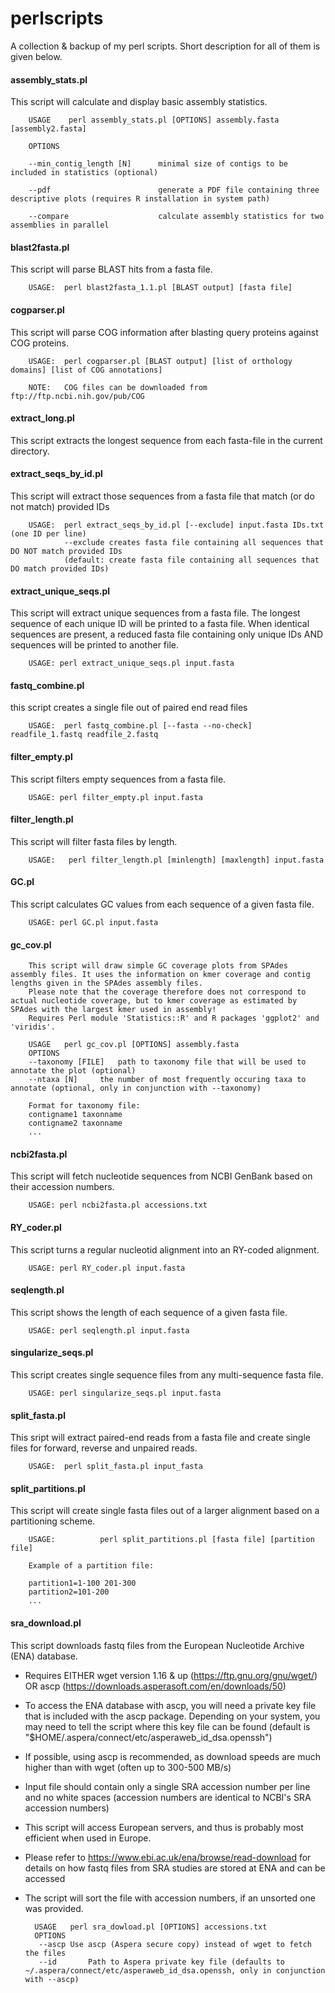 # perlscripts

A collection & backup of my perl scripts. Short description for all of them is given below.


#### assembly_stats.pl 

This script will calculate and display basic assembly statistics.

        USAGE    perl assembly_stats.pl [OPTIONS] assembly.fasta [assembly2.fasta]

        OPTIONS

        --min_contig_length [N]      minimal size of contigs to be included in statistics (optional)

        --pdf                        generate a PDF file containing three descriptive plots (requires R installation in system path)

        --compare                    calculate assembly statistics for two assemblies in parallel


#### blast2fasta.pl

This script will parse BLAST hits from a fasta file.

        USAGE:	perl blast2fasta_1.1.pl [BLAST output] [fasta file]


#### cogparser.pl

This script will parse COG information after blasting query proteins against COG proteins.

        USAGE:	perl cogparser.pl [BLAST output] [list of orthology domains] [list of COG annotations]

        NOTE:	COG files can be downloaded from ftp://ftp.ncbi.nih.gov/pub/COG


#### extract_long.pl

This script extracts the longest sequence from each fasta-file in the current directory.


#### extract_seqs_by_id.pl                                              
This script will extract those sequences from a fasta file that match (or do not match) provided IDs

        USAGE:  perl extract_seqs_by_id.pl [--exclude] input.fasta IDs.txt (one ID per line)
                --exclude creates fasta file containing all sequences that DO NOT match provided IDs
                (default: create fasta file containing all sequences that DO match provided IDs)


#### extract_unique_seqs.pl

This script will extract unique sequences from a fasta file. The longest sequence of each unique ID will be printed to a fasta file.
When identical sequences are present, a reduced fasta file containing only unique IDs AND sequences will be printed to another file.

        USAGE: perl extract_unique_seqs.pl input.fasta


#### fastq_combine.pl                                                     
this script creates a single file out of paired end read files

        USAGE:  perl fastq_combine.pl [--fasta --no-check] readfile_1.fastq readfile_2.fastq


#### filter_empty.pl

This script filters empty sequences from a fasta file.

        USAGE: perl filter_empty.pl input.fasta


#### filter_length.pl                                                    
This script will filter fasta files by length.

        USAGE:   perl filter_length.pl [minlength] [maxlength] input.fasta


#### GC.pl

This script calculates GC values from each sequence of a given fasta file.

        USAGE: perl GC.pl input.fasta


#### gc_cov.pl
        This script will draw simple GC coverage plots from SPAdes assembly files. It uses the information on kmer coverage and contig lengths given in the SPAdes assembly files.
        Please note that the coverage therefore does not correspond to actual nucleotide coverage, but to kmer coverage as estimated by SPAdes with the largest kmer used in assembly!
        Requires Perl module 'Statistics::R' and R packages 'ggplot2' and 'viridis'.

        USAGE	perl gc_cov.pl [OPTIONS] assembly.fasta
        OPTIONS
        --taxonomy [FILE]	path to taxonomy file that will be used to annotate the plot (optional)
        --ntaxa [N]		the number of most frequently occuring taxa to annotate (optional, only in conjunction with --taxonomy)

        Format for taxonomy file:
        contigname1	taxonname
        contigname2	taxonname
        ...



#### ncbi2fasta.pl

This script will fetch nucleotide sequences from NCBI GenBank based on their accession numbers.

        USAGE: perl ncbi2fasta.pl accessions.txt


#### RY_coder.pl                                                           
This script turns a regular nucleotid alignment into an RY-coded alignment.

        USAGE: perl RY_coder.pl input.fasta

#### seqlength.pl                                                 
This script shows the length of each sequence of a given fasta file.

        USAGE: perl seqlength.pl input.fasta


#### singularize_seqs.pl                                                 
This script creates single sequence files from any multi-sequence fasta file.

        USAGE: perl singularize_seqs.pl input.fasta


#### split_fasta.pl

This sript will extract paired-end reads from a fasta file and create single files for forward, reverse and unpaired reads.

        USAGE:  perl split_fasta.pl input_fasta


#### split_partitions.pl

This script will create single fasta files out of a larger alignment based on a partitioning scheme.

        USAGE:          perl split_partitions.pl [fasta file] [partition file]

        Example of a partition file:

        partition1=1-100 201-300
        partition2=101-200
        ...


#### sra_download.pl

This script downloads fastq files from the European Nucleotide Archive (ENA) database.	

* Requires EITHER wget version 1.16 & up (https://ftp.gnu.org/gnu/wget/) OR ascp (https://downloads.asperasoft.com/en/downloads/50)

* To access the ENA database with ascp, you will need a private key file that is included with the ascp package. Depending on your system, you may need to tell the script where this key file can be found (default is "$HOME/.aspera/connect/etc/asperaweb_id_dsa.openssh") 

* If possible, using ascp is recommended, as download speeds are much higher than with wget (often up to 300-500 MB/s) 
	
* Input file should contain only a single SRA accession number per line and no white spaces (accession numbers are identical to NCBI's SRA accession numbers)
	
* This script will access European servers, and thus is probably most efficient when used in Europe.

* Please refer to https://www.ebi.ac.uk/ena/browse/read-download for details on how fastq files from SRA studies are stored at ENA and can be accessed

* The script will sort the file with accession numbers, if an unsorted one was provided.

        USAGE	perl sra_dowload.pl [OPTIONS] accessions.txt
        OPTIONS
         --ascp	Use ascp (Aspera secure copy) instead of wget to fetch the files
         --id    	Path to Aspera private key file (defaults to ~/.aspera/connect/etc/asperaweb_id_dsa.openssh, only in conjunction with --ascp)



